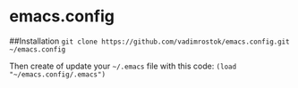 emacs.config
============

##Installation
`git clone https://github.com/vadimrostok/emacs.config.git ~/emacs.config`

Then create of update your `~/.emacs` file with this code:
`(load "~/emacs.config/.emacs")`
